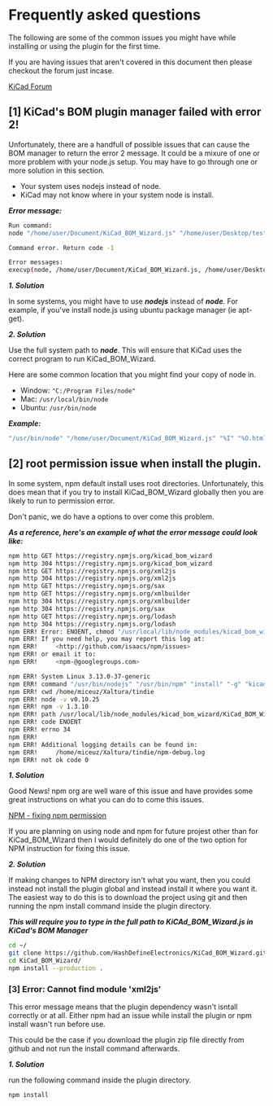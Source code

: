 # Frequently asked questions

The following are some of the common issues you might have while installing or using the plugin for the first time.

If you are having issues that aren't covered in this document then please checkout the forum just incase.

[KiCad Forum](https://forum.kicad.info/t/kicad-bom-wizard-plugin-with-customisable-output-can-make-html-and-csv-bom/2142)

## [1] KiCad's BOM plugin manager failed with error 2!
Unfortunately, there are a handfull of possible issues that can cause the BOM manager to return the error 2 message. It could be a mixure of one or more problem with your node.js setup. You may have to go through one or more solution in this section.

- Your system uses nodejs instead of node.
- KiCad may not know where in your system node is install.

***Error message:***
```bash
Run command:
node "/home/user/Document/KiCad_BOM_Wizard.js" "/home/user/Desktop/test/test.xml" "/home/user/Desktop/test/test.html"

Command error. Return code -1

Error messages:
execvp(node, /home/user/Document/KiCad_BOM_Wizard.js, /home/user/Desktop/test/test.xml, /home/user/Desktop/test/test.html) failed with error 2!

```

***1. Solution***

In some systems, you might have to use ***nodejs*** instead of ***node***. For example, if you've install node.js using ubuntu package manager (ie apt-get).

***2. Solution***

Use the full system path to ***node***. This will ensure that KiCad uses the correct program to run KiCad_BOM_Wizard.

 Here are some common location that you might find your copy of node in.
- Window: ```"C:/Program Files/node"```
- Mac: ```/usr/local/bin/node```
- Ubuntu: ```/usr/bin/node```

***Example:***
```bash
"/usr/bin/node" "/home/user/Document/KiCad_BOM_Wizard.js" "%I" "%O.html"
```

## [2] root permission issue when install the plugin.
In some system, npm default install uses root directories. Unfortunately, this does mean that if you try to install KiCad_BOM_Wizard globally then you are likely to run to permission error.

Don't panic, we do have a options to over come this problem.

___As a reference, here's an example of what the error message could look like:___
```bash
npm http GET https://registry.npmjs.org/kicad_bom_wizard
npm http 304 https://registry.npmjs.org/kicad_bom_wizard
npm http GET https://registry.npmjs.org/xml2js
npm http 304 https://registry.npmjs.org/xml2js
npm http GET https://registry.npmjs.org/sax
npm http GET https://registry.npmjs.org/xmlbuilder
npm http 304 https://registry.npmjs.org/xmlbuilder
npm http 304 https://registry.npmjs.org/sax
npm http GET https://registry.npmjs.org/lodash
npm http 304 https://registry.npmjs.org/lodash
npm ERR! Error: ENOENT, chmod '/usr/local/lib/node_modules/kicad_bom_wizard/KiCad_BOM_Wizard.js'
npm ERR! If you need help, you may report this log at:
npm ERR!     <http://github.com/isaacs/npm/issues>
npm ERR! or email it to:
npm ERR!     <npm-@googlegroups.com>

npm ERR! System Linux 3.13.0-37-generic
npm ERR! command "/usr/bin/nodejs" "/usr/bin/npm" "install" "-g" "kicad_bom_wizard"
npm ERR! cwd /home/miceuz/Xaltura/tindie
npm ERR! node -v v0.10.25
npm ERR! npm -v 1.3.10
npm ERR! path /usr/local/lib/node_modules/kicad_bom_wizard/KiCad_BOM_Wizard.js
npm ERR! code ENOENT
npm ERR! errno 34
npm ERR!
npm ERR! Additional logging details can be found in:
npm ERR!     /home/miceuz/Xaltura/tindie/npm-debug.log
npm ERR! not ok code 0
```

***1. Solution***

Good News! npm org are well ware of this issue and have provides some great instructions on what you can do to come this issues.

[NPM - fixing npm permission](https://docs.npmjs.com/getting-started/fixing-npm-permissions)

If you are planning on using node and npm for future projest other than for KiCad_BOM_Wizard then I would definitely do one of the two option for NPM instruction for fixing this issue.

***2. Solution***

If making changes to NPM directory isn't what you want, then you could instead not install the plugin global and instead install it where you want it. The easiest way to do this is to download the project using git and then running the npm install command inside the plugin directory.

***This will require you to type in the full path to KiCAd_BOM_Wizard.js in KiCad's BOM Manager***


```bash
cd ~/
git clone https://github.com/HashDefineElectronics/KiCad_BOM_Wizard.git
cd KiCad_BOM_Wizard/
npm install --production .
```

### [3] Error: Cannot find module 'xml2js'

This error message means that the plugin dependency wasn't isntall correctly or at all. Either npm had an issue while install the plugin or npm install wasn't run before use.

This could be the case if you download the plugin zip file directly from github and not run the install command afterwards.

***1. Solution***

run the following command inside the plugin directory.
```bash
npm install
```
